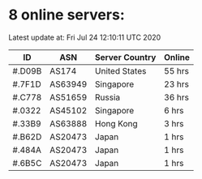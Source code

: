 # 8 online servers:

Latest update at: Fri Jul 24 12:10:11 UTC 2020

| ID | ASN | Server Country | Online |
| -- | --- | -------------- | ------ |
| #.D09B | AS174 | United States | 55 hrs |
| #.7F1D | AS63949 | Singapore | 23 hrs |
| #.C778 | AS51659 | Russia | 36 hrs |
| #.0322 | AS45102 | Singapore | 6 hrs |
| #.33B9 | AS63888 | Hong Kong | 3 hrs |
| #.B62D | AS20473 | Japan | 1 hrs |
| #.484A | AS20473 | Japan | 1 hrs |
| #.6B5C | AS20473 | Japan | 1 hrs |

